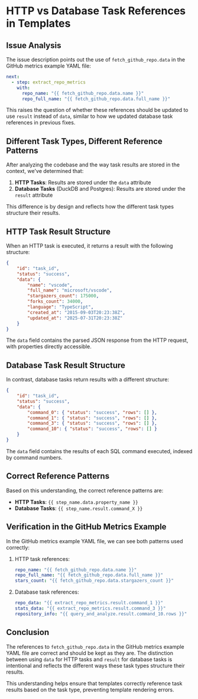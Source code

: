 # HTTP vs Database Task References in Templates

## Issue Analysis

The issue description points out the use of `fetch_github_repo.data` in the GitHub metrics example YAML file:

```yaml
next:
  - step: extract_repo_metrics
    with:
      repo_name: "{{ fetch_github_repo.data.name }}"
      repo_full_name: "{{ fetch_github_repo.data.full_name }}"
```

This raises the question of whether these references should be updated to use `result` instead of `data`, similar to how we updated database task references in previous fixes.

## Different Task Types, Different Reference Patterns

After analyzing the codebase and the way task results are stored in the context, we've determined that:

1. **HTTP Tasks**: Results are stored under the `data` attribute
2. **Database Tasks** (DuckDB and Postgres): Results are stored under the `result` attribute

This difference is by design and reflects how the different task types structure their results.

## HTTP Task Result Structure

When an HTTP task is executed, it returns a result with the following structure:

```json
{
    "id": "task_id",
    "status": "success",
    "data": {
        "name": "vscode",
        "full_name": "microsoft/vscode",
        "stargazers_count": 175000,
        "forks_count": 34000,
        "language": "TypeScript",
        "created_at": "2015-09-03T20:23:38Z",
        "updated_at": "2025-07-31T20:23:38Z"
    }
}
```

The `data` field contains the parsed JSON response from the HTTP request, with properties directly accessible.

## Database Task Result Structure

In contrast, database tasks return results with a different structure:

```json
{
    "id": "task_id",
    "status": "success",
    "data": {
        "command_0": { "status": "success", "rows": [] },
        "command_1": { "status": "success", "rows": [] },
        "command_3": { "status": "success", "rows": [] },
        "command_10": { "status": "success", "rows": [] }
    }
}
```

The `data` field contains the results of each SQL command executed, indexed by command numbers.

## Correct Reference Patterns

Based on this understanding, the correct reference patterns are:

- **HTTP Tasks**: `{{ step_name.data.property_name }}`
- **Database Tasks**: `{{ step_name.result.command_X }}`

## Verification in the GitHub Metrics Example

In the GitHub metrics example YAML file, we can see both patterns used correctly:

1. HTTP task references:
   ```yaml
   repo_name: "{{ fetch_github_repo.data.name }}"
   repo_full_name: "{{ fetch_github_repo.data.full_name }}"
   stars_count: "{{ fetch_github_repo.data.stargazers_count }}"
   ```

2. Database task references:
   ```yaml
   repo_data: "{{ extract_repo_metrics.result.command_1 }}"
   stats_data: "{{ extract_repo_metrics.result.command_3 }}"
   repository_info: "{{ query_and_analyze.result.command_10.rows }}"
   ```

## Conclusion

The references to `fetch_github_repo.data` in the GitHub metrics example YAML file are correct and should be kept as they are. The distinction between using `data` for HTTP tasks and `result` for database tasks is intentional and reflects the different ways these task types structure their results.

This understanding helps ensure that templates correctly reference task results based on the task type, preventing template rendering errors.